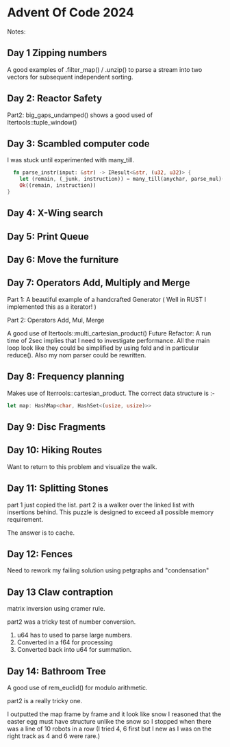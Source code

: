 # Advent Of Code 2024

Notes:

## Day  1 Zipping numbers

  A good examples of .filter_map() / .unzip() to parse a stream into two vectors for subsequent independent sorting.

## Day  2: Reactor Safety

  Part2: big_gaps_undamped() shows a good used of Itertools::tuple_window()

## Day  3: Scambled computer code

  I was stuck until experimented with many_till.

```rust
  fn parse_instr(input: &str) -> IResult<&str, (u32, u32)> {
    let (remain, (_junk, instruction)) = many_till(anychar, parse_mul)(input)?;
    Ok((remain, instruction))
}
```

## Day  4: X-Wing search

## Day  5: Print Queue

## Day  6: Move the furniture

## Day  7: Operators Add, Multiply and Merge

  Part 1:
  A beautiful example of a handcrafted Generator
  ( Well in RUST I implemented this as a iterator! )

  Part 2:
  Operators Add, Mul, Merge

  A good use of Itertools::multi_cartesian_product()
  Future Refactor:
    A run time of 2sec implies that I need to investigate performance.
    All the main loop look like they could be simplified by
    using fold and in particular reduce().
    Also my nom parser could be rewritten.

## Day  8: Frequency planning

  Makes use of Iterrools::cartesian_product.
  The correct data structure is :-

  ```rust
  let map: HashMap<char, HashSet<(usize, usize)>>
  ```

## Day  9: Disc Fragments

## Day 10: Hiking Routes

  Want to return to this problem and visualize the walk.

## Day 11: Splitting Stones

  part 1 just copied the list.
  part 2 is a walker over the linked list with insertions behind.
         This puzzle is designed to exceed all possible
         memory requirement.

  The answer is to cache.

## Day 12: Fences

  Need to rework my failing solution using petgraphs
  and "condensation"

## Day 13 Claw contraption

  matrix inversion using cramer rule.

  part2 was a tricky test of number conversion.

  1) u64 has to used to parse large numbers.
  2) Converted in a f64 for processing
  3) Converted back into u64 for summation.

## Day 14: Bathroom Tree

  A good use of rem_euclid() for modulo arithmetic.

  part2 is a really tricky one.

  I outputted the map frame by frame and it look like snow
  I reasoned that the easter egg must have structure unlike the snow
  so I stopped when there was a line of 10 robots in a row
  (I tried 4, 6 first but I new as I was on the right track as 4 and 6 were rare.)
